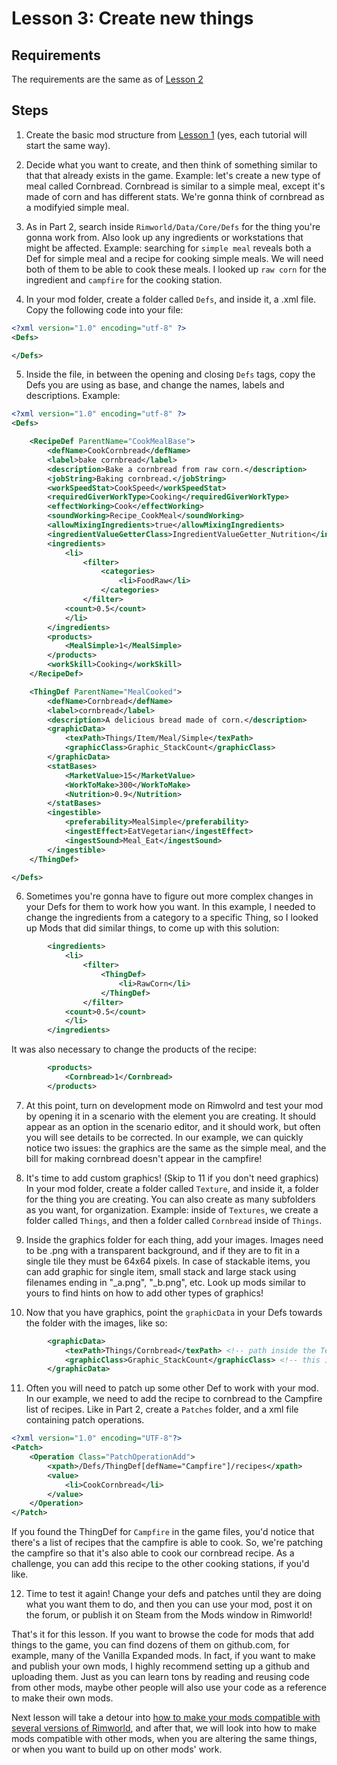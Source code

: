 # Lesson 3: Create new things

## Requirements

The requirements are the same as of [Lesson 2](lesson2.md)

## Steps

1. Create the basic mod structure from [Lesson 1](lesson1.md) (yes, each tutorial will start the same way).

2. Decide what you want to create, and then think of something similar to that that already exists in the game. Example: let's create a new type of meal called Cornbread. Cornbread is similar to a simple meal, except it's made of corn and has different stats. 
We're gonna think of cornbread as a modifyied simple meal.

3. As in Part 2, search inside `Rimworld/Data/Core/Defs` for the thing you're gonna work from. Also look up any ingredients or workstations that might be affected. Example: searching for `simple meal` reveals both a Def for simple meal and a recipe for cooking simple meals. We will need both of them to be able to cook these meals. I looked up `raw corn` for the ingredient and `campfire` for the cooking station.

4. In your mod folder, create a folder called `Defs`, and inside it, a .xml file. Copy the following code into your file:

```xml
<?xml version="1.0" encoding="utf-8" ?>
<Defs>

</Defs>
```

5. Inside the file, in between the opening and closing `Defs` tags, copy the Defs you are using as base, and change the names, labels and descriptions. Example:

```xml
<?xml version="1.0" encoding="utf-8" ?>
<Defs>

    <RecipeDef ParentName="CookMealBase">
        <defName>CookCornbread</defName>
        <label>bake cornbread</label>
        <description>Bake a cornbread from raw corn.</description>
        <jobString>Baking cornbread.</jobString>
        <workSpeedStat>CookSpeed</workSpeedStat>
        <requiredGiverWorkType>Cooking</requiredGiverWorkType>
        <effectWorking>Cook</effectWorking>
        <soundWorking>Recipe_CookMeal</soundWorking>
        <allowMixingIngredients>true</allowMixingIngredients>
        <ingredientValueGetterClass>IngredientValueGetter_Nutrition</ingredientValueGetterClass>
        <ingredients>
            <li>
                <filter>
                    <categories>
                        <li>FoodRaw</li>
                    </categories>
                </filter>
            <count>0.5</count>
            </li>
        </ingredients>
        <products>
            <MealSimple>1</MealSimple>
        </products>
        <workSkill>Cooking</workSkill>
    </RecipeDef>

    <ThingDef ParentName="MealCooked">
        <defName>Cornbread</defName>
        <label>cornbread</label>
        <description>A delicious bread made of corn.</description>
        <graphicData>
            <texPath>Things/Item/Meal/Simple</texPath>
            <graphicClass>Graphic_StackCount</graphicClass>
        </graphicData>
        <statBases>
            <MarketValue>15</MarketValue>
            <WorkToMake>300</WorkToMake>
            <Nutrition>0.9</Nutrition>
        </statBases>
        <ingestible>
            <preferability>MealSimple</preferability>
            <ingestEffect>EatVegetarian</ingestEffect>
            <ingestSound>Meal_Eat</ingestSound>
        </ingestible>
    </ThingDef>

</Defs>
```

6. Sometimes you're gonna have to figure out more complex changes in your Defs for them to work how you want. In this example, I needed to change the ingredients from a category to a specific Thing, so I looked up Mods that did similar things, to come up with this solution:

```xml
        <ingredients>
            <li>
                <filter>
                    <ThingDef>
                        <li>RawCorn</li>
                    </ThingDef>
                </filter>
            <count>0.5</count>
            </li>
        </ingredients>
```

It was also necessary to change the products of the recipe:

```xml
        <products>
            <Cornbread>1</Cornbread>
        </products>
```

7. At this point, turn on development mode on Rimwolrd and test your mod by opening it in a scenario with the element you are creating. It should appear as an option in the scenario editor, and it should work, but often you will see details to be corrected. In our example, we can quickly notice two issues: the graphics are the same as the simple meal, and the bill for making cornbread doesn't appear in the campfire!

8. It's time to add custom graphics! (Skip to 11 if you don't need graphics) In your mod folder, create a folder called `Texture`, and inside it, a folder for the thing you are creating. You can also create as many subfolders as you want, for organization. Example: inside of `Textures`, we create a folder called `Things`, and then a folder called `Cornbread` inside of `Things`.

9. Inside the graphics folder for each thing, add your images. Images need to be .png with a transparent background, and if they are to fit in a single tile they must be 64x64 pixels. In case of stackable items, you can add graphic for single item, small stack and large stack using filenames ending in "_a.png", "_b.png", etc. Look up mods similar to yours to find hints on how to add other types of graphics!

10. Now that you have graphics, point the `graphicData` in your Defs towards the folder with the images, like so:

```xml
        <graphicData>
            <texPath>Things/Cornbread</texPath> <!-- path inside the Textures folder -->
            <graphicClass>Graphic_StackCount</graphicClass> <!-- this is for stackable items-->
        </graphicData>
```

11. Often you will need to patch up some other Def to work with your mod. In our example, we need to add the recipe to cornbread to the Campfire list of recipes. Like in Part 2, create a `Patches` folder, and a xml file containing patch operations.

```xml
<?xml version="1.0" encoding="UTF-8"?>
<Patch>
    <Operation Class="PatchOperationAdd">
        <xpath>/Defs/ThingDef[defName="Campfire"]/recipes</xpath>
        <value>
            <li>CookCornbread</li>
        </value>
    </Operation>
</Patch>
```

If you found the ThingDef for `Campfire` in the game files, you'd notice that there's a list of recipes that the campfire is able to cook. So, we're patching the campfire so that it's also able to cook our cornbread recipe. As a challenge, you can add this recipe to the other cooking stations, if you'd like.

12. Time to test it again! Change your defs and patches until they are doing what you want them to do, and then you can use your mod, post it on the forum, or publish it on Steam from the Mods window in Rimworld!

That's it for this lesson. If you want to browse the code for mods that add things to the game, you can find dozens of them on github.com, for example, many of the Vanilla Expanded mods.
In fact, if you want to make and publish your own mods, I highly recommend setting up a github and uploading them. Just as you can learn tons by reading and reusing code from other mods, maybe other people will also use your code as a reference to make their own mods.

Next lesson will take a detour into [how to make your mods compatible with several versions of Rimworld](lesson4.md), and after that, we will look into how to make mods compatible with other mods, when you are altering the same things, or when you want to build up on other mods' work.
